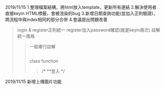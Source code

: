 2019/11/15
1.整理檔案結構，將html放入template，更新所有連結
2.解決使用者直接keyin HTML標籤，會被渲染的bug
3.新增日期查詢功能(並加入正則驗證)，將流程中與index相同的部分合併
4.會議提出問題改善
>login & register正則統一
>register加入password確認(就是keyin兩次)
>註解統一風格
>>一般單行註解
>>>##
>>class function
>>>/*
>>>**登入
>>>*/

2019/11/15
新增上傳圖片功能